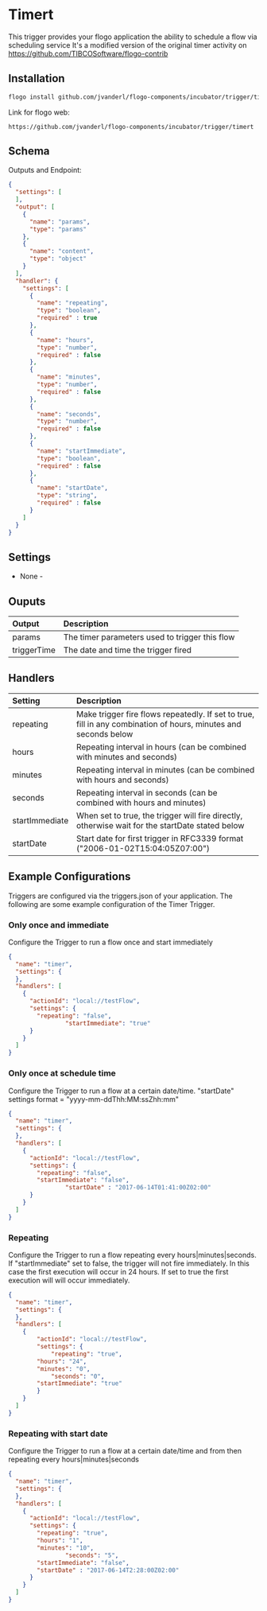 # Timert
This trigger provides your flogo application the ability to schedule a flow via scheduling service
It's a modified version of the original timer activity on https://github.com/TIBCOSoftware/flogo-contrib

## Installation

```bash
flogo install github.com/jvanderl/flogo-components/incubator/trigger/timert
```
Link for flogo web:
```
https://github.com/jvanderl/flogo-components/incubator/trigger/timert
```

## Schema
Outputs and Endpoint:

```json
{
  "settings": [
  ],
  "output": [
    {
      "name": "params",
      "type": "params"
    },
    {
      "name": "content",
      "type": "object"
    }
  ],
  "handler": {
    "settings": [
      {
        "name": "repeating",
        "type": "boolean",
        "required" : true
      },
      {
        "name": "hours",
        "type": "number",
        "required" : false
      },
      {
        "name": "minutes",
        "type": "number",
        "required" : false
      },
      {
        "name": "seconds",
        "type": "number",
        "required" : false
      },
      {
        "name": "startImmediate",
        "type": "boolean",
        "required" : false
      },
      {
        "name": "startDate",
        "type": "string",
        "required" : false
      }
    ]
  }
}
```
## Settings
- None -

## Ouputs
| Output   | Description    |
|:----------|:---------------|
| params    | The timer parameters used to trigger this flow |
| triggerTime |  The date and time the trigger fired |

## Handlers
| Setting   | Description    |
|:----------|:---------------|
| repeating    | Make trigger fire flows repeatedly. If set to true, fill in any combination of hours, minutes and seconds below |
| hours    | Repeating interval in hours (can be combined with minutes and seconds)|
| minutes    | Repeating interval in minutes (can be combined with hours and seconds) |
| seconds    | Repeating interval in seconds (can be combined with hours and minutes)|
| startImmediate | When set to true, the trigger will fire directly, otherwise wait for the startDate stated below |
| startDate    | Start date for first trigger in RFC3339 format ("2006-01-02T15:04:05Z07:00") |

## Example Configurations

Triggers are configured via the triggers.json of your application. The following are some example configuration of the Timer Trigger.

### Only once and immediate
Configure the Trigger to run a flow once and start immediately

```json
{
  "name": "timer",
  "settings": {
  },
  "handlers": [
    {
      "actionId": "local://testFlow",
      "settings": {
        "repeating": "false",
				"startImmediate": "true"
      }
    }
  ]
}
```

### Only once at schedule time
Configure the Trigger to run a flow at a certain date/time. "startDate" settings format = "yyyy-mm-ddThh:MM:ssZhh:mm"

```json
{
  "name": "timer",
  "settings": {
  },
  "handlers": [
    {
      "actionId": "local://testFlow",
      "settings": {
        "repeating": "false",
        "startImmediate": "false",
				"startDate" : "2017-06-14T01:41:00Z02:00"
      }
    }
  ]
}
```

### Repeating
Configure the Trigger to run a flow repeating every hours|minutes|seconds. If "startImmediate" set to false, the trigger will not fire immediately.  In this case the first execution will occur in 24 hours. If set to true the first execution will will occur immediately.

```json
{
  "name": "timer",
  "settings": {
  },
  "handlers": [
  	{
  		"actionId": "local://testFlow",
  		"settings": {
  			"repeating": "true",
        "hours": "24",
        "minutes": "0",
  			"seconds": "0",
        "startImmediate": "true"
  		}
  	}
  ]
}
```

### Repeating with start date
Configure the Trigger to run a flow at a certain date/time and from then repeating every hours|minutes|seconds

```json
{
  "name": "timer",
  "settings": {
  },
  "handlers": [
    {
      "actionId": "local://testFlow",
      "settings": {
        "repeating": "true",
        "hours": "1",
        "minutes": "10",
				"seconds": "5",
        "startImmediate": "false",
        "startDate" : "2017-06-14T2:28:00Z02:00"
      }
    }
  ]
}
```
